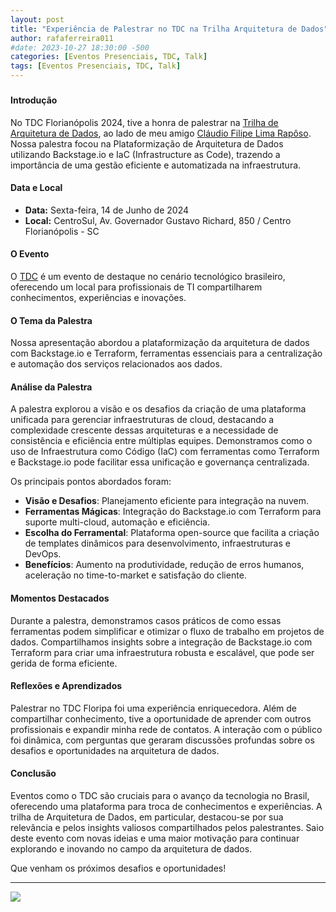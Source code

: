 ```yaml
---
layout: post
title: "Experiência de Palestrar no TDC na Trilha Arquitetura de Dados"
author: rafaferreira011
#date: 2023-10-27 18:30:00 -500
categories: [Eventos Presenciais, TDC, Talk]
tags: [Eventos Presenciais, TDC, Talk]
---
```


### 

#### Introdução
No TDC Florianópolis 2024, tive a honra de palestrar na [Trilha de Arquitetura de Dados](https://thedevconf.com/tdc/2024/florianopolis/trilha-arquitetura-de-dados), ao lado de meu amigo [Cláudio Filipe Lima Rapôso](https://www.linkedin.com/in/cfraposo/). Nossa palestra focou na Plataformização de Arquitetura de Dados utilizando Backstage.io e IaC (Infrastructure as Code), trazendo a importância de uma gestão eficiente e automatizada na infraestrutura.

#### Data e Local
- **Data:** Sexta-feira, 14 de Junho de 2024
- **Local:** CentroSul, Av. Governador Gustavo Richard, 850 / Centro Florianópolis - SC

#### O Evento
O [TDC](https://thedevconf.com/tdc/2024/index.html) é um evento de destaque no cenário tecnológico brasileiro, oferecendo um local para profissionais de TI compartilharem conhecimentos, experiências e inovações.

#### O Tema da Palestra
Nossa apresentação abordou a plataformização da arquitetura de dados com Backstage.io e Terraform, ferramentas essenciais para a centralização e automação dos serviços relacionados aos dados.

#### Análise da Palestra
A palestra explorou a visão e os desafios da criação de uma plataforma unificada para gerenciar infraestruturas de cloud, destacando a complexidade crescente dessas arquiteturas e a necessidade de consistência e eficiência entre múltiplas equipes. Demonstramos como o uso de Infraestrutura como Código (IaC) com ferramentas como Terraform e Backstage.io pode facilitar essa unificação e governança centralizada.

Os principais pontos abordados foram:
- **Visão e Desafios**: Planejamento eficiente para integração na nuvem.
- **Ferramentas Mágicas**: Integração do Backstage.io com Terraform para suporte multi-cloud, automação e eficiência.
- **Escolha do Ferramental**: Plataforma open-source que facilita a criação de templates dinâmicos para desenvolvimento, infraestruturas e DevOps.
- **Benefícios**: Aumento na produtividade, redução de erros humanos, aceleração no time-to-market e satisfação do cliente.

#### Momentos Destacados
Durante a palestra, demonstramos casos práticos de como essas ferramentas podem simplificar e otimizar o fluxo de trabalho em projetos de dados. Compartilhamos insights sobre a integração de Backstage.io com Terraform para criar uma infraestrutura robusta e escalável, que pode ser gerida de forma eficiente.

#### Reflexões e Aprendizados
Palestrar no TDC Floripa foi uma experiência enriquecedora. Além de compartilhar conhecimento, tive a oportunidade de aprender com outros profissionais e expandir minha rede de contatos. A interação com o público foi dinâmica, com perguntas que geraram discussões profundas sobre os desafios e oportunidades na arquitetura de dados.

#### Conclusão
Eventos como o TDC são cruciais para o avanço da tecnologia no Brasil, oferecendo uma plataforma para troca de conhecimentos e experiências. A trilha de Arquitetura de Dados, em particular, destacou-se por sua relevância e pelos insights valiosos compartilhados pelos palestrantes. Saio deste evento com novas ideias e uma maior motivação para continuar explorando e inovando no campo da arquitetura de dados.

Que venham os próximos desafios e oportunidades!

---

![](https://stoblobcertificados011.blob.core.windows.net/imagens-blog/posts/Logo2.png)